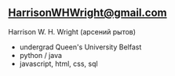 ## HarrisonWHWright@gmail.com
Harrison W. H. Wright (арсений рытов)
- undergrad Queen's University Belfast
- python / java
- javascript, html, css, sql
